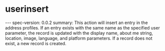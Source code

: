 <h1 class="contract">userinsert</h1>
---
spec-version: 0.0.2
summary: This action will insert  an entry in the address profiles. If an entry exists with the same name as the specified user parameter, the record is updated with the display name, about me string, location, image, language, and platform parameters. If a record does not exist, a new record is created. 

